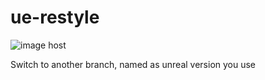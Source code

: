 # ue-restyle
<img src="https://images2.imgbox.com/42/c2/ykKTc81Y_o.png" alt="image host"/>

Switch to another branch, named as unreal version you use
